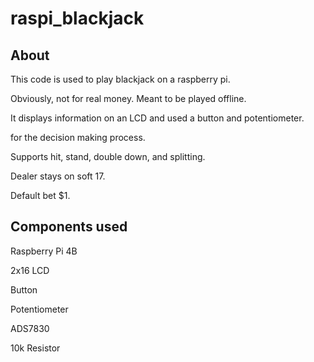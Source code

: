 # raspi_blackjack

## About
This code is used to play blackjack on a raspberry pi.

Obviously, not for real money. Meant to be played offline.

It displays information on an LCD and used a button and potentiometer.

for the decision making process.

Supports hit, stand, double down, and splitting.

Dealer stays on soft 17.

Default bet $1.

## Components used
Raspberry Pi 4B

2x16 LCD

Button

Potentiometer

ADS7830

10k Resistor

